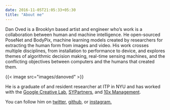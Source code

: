 ```yaml
---
date: 2016-11-05T21:05:33+05:30
title: "About me"
---
```


Dan Oved is a Brooklyn based artist and engineer who’s work is a collaboration between human and machine intelligence.   He open-sourced PoseNet and BodyPix, machine learning models created by researchers for extracting the human form from images and video.  His work crosses multiple disciplines, from installation to performance to device, and explores themes of algorithmic decision making, real-time sensing machines, and the conflicting objectives between computers and the humans that created them.

{{< image src="images/danoved" >}}

He is a graduate of and resident researcher at ITP in NYU and has worked with the [Google Creative Lab](https://experiments.withgoogle.com/), [SYPartners](https://www.sypartners.com/), and [10x Management](https://www.10xmanagement.com/meet-our-new-10xers/dan-oved/).

You can follow him on [twitter](https://twitter.com/oveddan), [github](https://github.com/oveddan), or [instagram.](https://www.instagram.com/stangogh/)